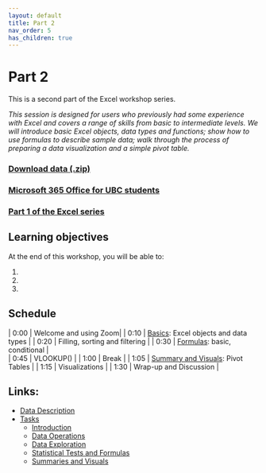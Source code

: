 ```yaml
---
layout: default
title: Part 2 
nav_order: 5
has_children: true
---
```


# Part 2 

This is a second part of the Excel workshop series.

*This session is designed for users who previously had some experience with Excel and covers a range of skills from basic to intermediate levels. We will introduce basic Excel objects, data types and functions; show how to use formulas to describe sample data; walk through the process of preparing a data visualization and a simple pivot table.*

### [Download data (.zip)](https://github.com/ubc-library-rc/excel1/raw/main/content/data.zip)

### [Microsoft 365 Office for UBC students](https://it.ubc.ca/services/desktop-print-services/software-licensing/microsoft-365-office-students)

### [Part 1 of the Excel series](https://ubc-library-rc.github.io/excel1/content/part1.html)

## Learning objectives

At the end of this workshop, you will be able to:

1. 
2. 
3. 

## Schedule

| 0:00 | Welcome and using Zoom|
| 0:10 | [Basics](https://ubc-library-rc.github.io/excel1/content/tasks.html#introduction): Excel objects and data types |
| 0:20 | Filling, sorting and filtering | 
| 0:30 | [Formulas](https://ubc-library-rc.github.io/excel1/content/tasks.html#formulas): basic, conditional |   
| 0:45 | VLOOKUP() |
| 1:00 | Break |
| 1:05 | [Summary and Visuals](https://ubc-library-rc.github.io/excel1/content/tasks.html#summaries-and-visuals): Pivot Tables |
| 1:15 | Visualizations |
| 1:30 | Wrap-up and Discussion |

## Links:

- [Data Description](https://ubc-library-rc.github.io/excel1/content/data-description2.html)
- [Tasks](https://ubc-library-rc.github.io/excel1/content/tasks2.html)
  - [Introduction](https://ubc-library-rc.github.io/excel1/content/tasks2.html#introduction)
  - [Data Operations](https://ubc-library-rc.github.io/excel1/content/tasks2.html#data-operations)
  - [Data Exploration](https://ubc-library-rc.github.io/excel1/content/tasks2.html#data-exploration)
  - [Statistical Tests and Formulas](https://ubc-library-rc.github.io/excel1/content/tasks2.html#statistical-tests-and-formulas)
  - [Summaries and Visuals](https://ubc-library-rc.github.io/excel1/content/tasks2.html#pivot-tables-and-visualizations) 
